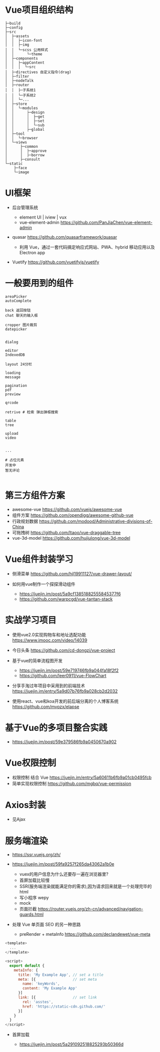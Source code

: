 # Vue项目组织结构

```
├─build
├─config
├─src
│  ├─assets
│  │  ├─icon-font
│  │  ├─img
│  │  └─scss 公用样式
│  │      └─theme
│  ├─components
│  │  ├─appContent
│  │  │  └─src
│  ├─directives 自定义指令(drag)
│  ├─filter
│  ├─nodeTalk
│  ├─router
│  │  ├─子系统1
│  │  └─子系统2
│  │  └─...
│  ├─store
│  │  └─modules
│  │      ├─design
│  │      │  ├─get
│  │      │  ├─set
│  │      │  └─sub
│  │      ├─global
│  ├─tool
│  │  └─browser
│  └─views
│      ├─common
│      │  ├─approve
│      │  ├─borrow
│      ├─consult
└─static
    ├─face
    └─image
```

# UI框架

- 后台管理系统

  - element UI | iview | vux
  - vue-element-admin <https://github.com/PanJiaChen/vue-element-admin>
- quasar <https://github.com/quasarframework/quasar>
  - 利用 Vue，通过一套代码搞定响应式网站、PWA、hybrid 移动应用以及 Electron app

- Vuetify <https://github.com/vuetifyjs/vuetify>

# 一般要用到的组件

```shell
areaPicker
autoComplete

back 返回按钮
chat 聊天的输入框

cropper 图片裁剪
datepicker


dialog

editor
IndexedDB

layout 24分栏

loading
message

pagination
pdf
preview

qrcode

retrive # 检索 弹出弹框搜索

table
tree

upload
video


...

# 占位元素
开发中
暂无评论


````

# 第三方组件方案

- awesome-vue <https://github.com/vuejs/awesome-vue>
- 组件方案 <https://github.com/opendigg/awesome-github-vue>
- 行政规划数据 <https://github.com/modood/Administrative-divisions-of-China>
- 可拖拽树 <https://github.com/ltaoo/vue-draggable-tree>
- vue-3d-model <https://github.com/hujiulong/vue-3d-model>

# Vue组件封装学习

- 侧滑菜单 <https://github.com/hjl19911127/vue-drawer-layout/>
- 如何用vue制作一个探探滑动组件

  - <https://juejin.im/post/5a9cf13851882555845377f6>
  - <https://github.com/warpcgd/vue-tantan-stack>

# 实战学习项目

- 使用vue2.0实现购物车和地址选配功能 <https://www.imooc.com/video/14039>
- 今日头条 <https://github.com/cd-dongzi/vue-project>
- 基于vue的简单流程图开发

  - <https://juejin.im/post/59e719746fb9a044fa18f2f2>
  - <https://github.com/leer0911/vue-FlowChart>

- 分享手淘过年项目中采用到的前端技术 <https://juejin.im/entry/5a9d07b76fb9a028cb2d2032>

- 使用react、vue和koa开发的前后端分离的个人博客系统 <https://github.com/mvpzx/elapse>

# 基于Vue的多项目整合实践

- <https://juejin.im/post/59e379586fb9a0450670a902>

# Vue权限控制

- 权限控制 结合 Vue <https://juejin.im/entry/5a60611b6fb9a01cb0495fcb>
- 简单实现权限控制 <https://github.com/mgbq/vue-permission>

# Axios封装

- 见Ajax

# 服务端渲染

- <https://ssr.vuejs.org/zh/>
- <https://juejin.im/post/59fa9257f265da43062a1b0e>

  - vuex的用户信息为什么还要存一遍在浏览器里?
  - 首屏加载比较慢
  - SSR(服务端渲染就能满足你的需求),因为请求回来就是一个处理完毕的 html
  - 写小程序 wepy
  - mock
  - 页面拦截 <https://router.vuejs.org/zh-cn/advanced/navigation-guards.html>

- 处理 Vue 单页面 SEO 的另一种思路

  - preRender + metaInfo <https://github.com/declandewet/vue-meta>

```javascript
<template>
  ...
</template>

<script>
  export default {
    metaInfo: {
      title: 'My Example App', // set a title
      meta: [{                 // set meta
        name: 'keyWords',
        content: 'My Example App'
      }]
      link: [{                 // set link
        rel: 'asstes',
        href: 'https://static-cdn.github.com/'
      }]
    }
  }
</script>
```

- 首屏加载

  - <https://juejin.im/post/5a291092518825293b50366d>
